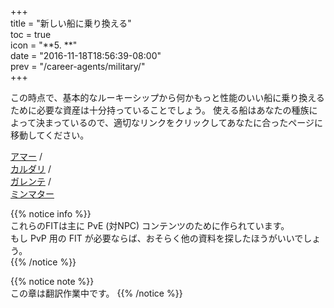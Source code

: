 +++  
title = "新しい船に乗り換える"  
toc = true  
icon = "**5. **"  
date = "2016-11-18T18:56:39-08:00"  
prev = "/career-agents/military/"  
+++

この時点で、基本的なルーキーシップから何かもっと性能のいい船に乗り換えるために必要な資産は十分持っていることでしょう。 使える船はあなたの種族によって決まっているので、適切なリンクをクリックしてあなたに合ったページに移動してください。

[アマー](/upgrading-ships/amarr/) /  
[カルダリ](/upgrading-ships/caldari/) /  
[ガレンテ](/upgrading-ships/gallente/) /  
[ミンマター](/upgrading-ships/minmatar/)

{{% notice info %}}  
これらのFITは主に PvE (対NPC) コンテンツのために作られています。  
もし PvP 用の FIT が必要ならば、おそらく他の資料を探したほうがいいでしょう。  
{{% /notice %}}

{{% notice note %}}  
この章は翻訳作業中です。
{{% /notice %}}